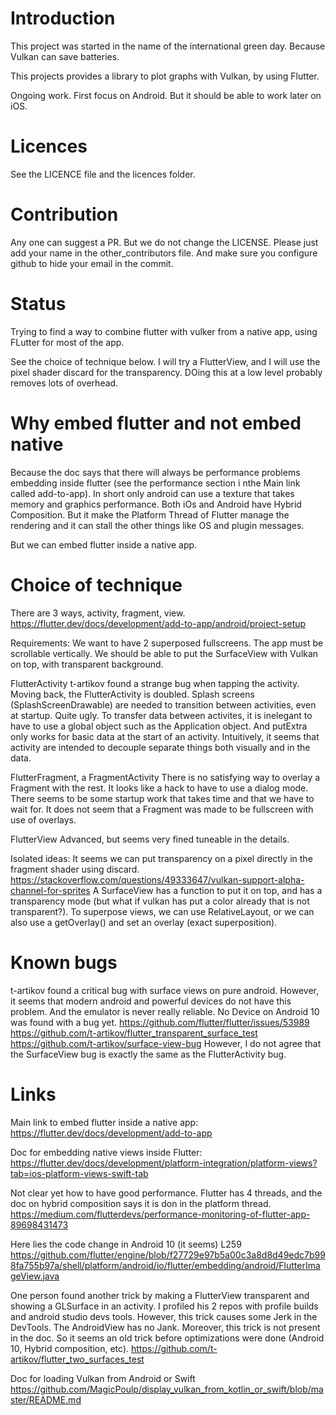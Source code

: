 # Introduction

This project was started in the name of the international green day. Because Vulkan can save batteries.

This projects provides a library to plot graphs with Vulkan, by using Flutter.

Ongoing work. First focus on Android. But it should be able to work later on iOS.

# Licences

See the LICENCE file and the licences folder.

# Contribution

Any one can suggest a PR. But we do not change the LICENSE. Please just add your name in the other_contributors file. And make sure you configure github to hide your email in the commit.

# Status

Trying to find a way to combine flutter with vulker from a native app, using FLutter for most of the app.

See the choice of technique below. I will try a FlutterView, and I will use the pixel shader discard for the transparency. DOing this at a low level probably removes lots of overhead.

# Why embed flutter and not embed native

Because the doc says that there will always be performance problems embedding inside flutter (see the performance section i nthe Main link called add-to-app). In short only android can use a texture that takes memory and graphics performance. Both iOs and Android have Hybrid Composition. But it make the Platform Thread of Flutter manage the rendering and it can stall the other things like OS and plugin messages.

But we can embed flutter inside a native app.

# Choice of technique

There are 3 ways, activity, fragment, view.
https://flutter.dev/docs/development/add-to-app/android/project-setup

Requirements:
We want to have 2 superposed fullscreens.
The app must be scrollable vertically.
We should be able to put the SurfaceView with Vulkan on top, with transparent background.

FlutterActivity
t-artikov found a strange bug when tapping the activity. Moving back, the FlutterActivity is doubled.
Splash screens (SplashScreenDrawable) are needed to transition between activities, even at startup. Quite ugly.
To transfer data between activites, it is inelegant to have to use a global object such as the Application object. And putExtra only works for basic data at the start of an activity.
Intuitively, it seems that activity are intended to decouple separate things both visually and in the data.

FlutterFragment, a FragmentActivity
There is no satisfying way to overlay a Fragment with the rest. It looks like a hack to have to use a dialog mode. There seems to be some startup work that takes time and that we have to wait for.
It does not seem that a Fragment was made to be fullscreen with use of overlays.

FlutterView
Advanced, but seems very fined tuneable in the details.

Isolated ideas:
It seems we can put transparency on a pixel directly in the fragment shader using discard.
https://stackoverflow.com/questions/49333647/vulkan-support-alpha-channel-for-sprites
A SurfaceView has a function to put it on top, and has a transparency mode (but what if vulkan has put a color already that is not transparent?).
To superpose views, we can use RelativeLayout, or we can also use a getOverlay() and set an overlay (exact superposition).

# Known bugs

t-artikov found a critical bug with surface views on pure android.
However, it seems that modern android and powerful devices do not have this problem.
And the emulator is never really reliable. No Device on Android 10 was found with a bug yet.
https://github.com/flutter/flutter/issues/53989
https://github.com/t-artikov/flutter_transparent_surface_test
https://github.com/t-artikov/surface-view-bug
However, I do not agree that the SurfaceView bug is exactly the same as the FlutterActivity bug.

# Links

Main link to embed flutter inside a native app:
https://flutter.dev/docs/development/add-to-app

Doc for embedding native views inside Flutter:
https://flutter.dev/docs/development/platform-integration/platform-views?tab=ios-platform-views-swift-tab

Not clear yet how to have good performance.
Flutter has 4 threads, and the doc on hybrid composition says it is don in the platform thread.
https://medium.com/flutterdevs/performance-monitoring-of-flutter-app-89698431473

Here lies the code change in Android 10 (it seems)
L259
https://github.com/flutter/engine/blob/f27729e97b5a00c3a8d8d49edc7b998fa755b97a/shell/platform/android/io/flutter/embedding/android/FlutterImageView.java

One person found another trick by making a FlutterView transparent and showing a GLSurface in an activity. I profiled his 2 repos with profile builds and android studio devs tools. However, this trick causes some Jerk in the DevTools. The AndroidView has no Jank. Moreover, this trick is not present in the doc. So it seems an old trick before optimizations were done (Android 10, Hybrid composition, etc).
https://github.com/t-artikov/flutter_two_surfaces_test

Doc for loading Vulkan from Android or Swift
https://github.com/MagicPoulp/display_vulkan_from_kotlin_or_swift/blob/master/README.md


